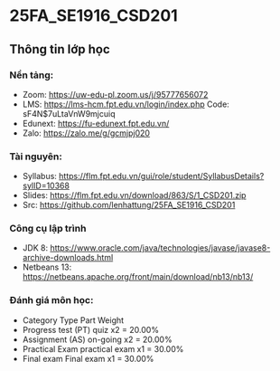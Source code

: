 # 25FA_SE1916_CSD201

## Thông tin lớp học

### Nền tảng:

* Zoom: https://uw-edu-pl.zoom.us/j/95777656072
* LMS: https://lms-hcm.fpt.edu.vn/login/index.php  Code: sF4N$7uLtaVnW9mjcuiq
* Edunext: https://fu-edunext.fpt.edu.vn/
* Zalo: https://zalo.me/g/gcmjpj020

### Tài nguyên:

* Syllabus: https://flm.fpt.edu.vn/gui/role/student/SyllabusDetails?sylID=10368
* Slides: https://flm.fpt.edu.vn/download/863/S/1_CSD201.zip
* Src: https://github.com/lenhattung/25FA_SE1916_CSD201

### Công cụ lập trình

* JDK 8: https://www.oracle.com/java/technologies/javase/javase8-archive-downloads.html
* Netbeans 13: https://netbeans.apache.org/front/main/download/nb13/nb13/

### Đánh giá môn học:

* Category Type Part Weight
* Progress test (PT) quiz x2       = 20.00%
* Assignment (AS) on-going x2      = 20.00%
* Practical Exam practical exam x1 = 30.00%
* Final exam Final exam x1 		   = 30.00%